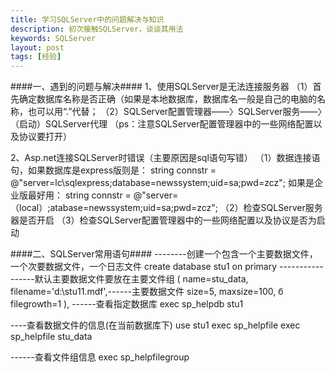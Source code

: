 ```yaml
---
title: 学习SQLServer中的问题解决与知识
description: 初次接触SQLServer，谈谈其用法
keywords: SQLServer
layout: post
tags: [经验]
---
```


####一、遇到的问题与解决####
  1、使用SQLServer是无法连接服务器
   （1）首先确定数据库名称是否正确（如果是本地数据库，数据库名一般是自己的电脑的名称，也可以用“.”代替；
   （2）SQLServer配置管理器——〉SQLServer服务——〉（启动）SQLServer代理
       （ps：注意SQLServer配置管理器中的一些网络配置以及协议要打开）
 
  2、Asp.net连接SQLServer时错误（主要原因是sql语句写错）
   （1）数据连接语句，如果数据库是express版则是：
         string connstr = @"server=lc\sqlexpress;database=newssystem;uid=sa;pwd=zcz";
        如果是企业版最好用：
         string connstr = @"server=（local）;atabase=newssystem;uid=sa;pwd=zcz";
   （2）检查SQLServer服务器是否开启
   （3）检查SQLServer配置管理器中的一些网络配置以及协议是否为启动


####二、SQLServer常用语句####
   --------创建一个包含一个主要数据文件，一个次要数据文件，一个日志文件
   create database stu1
   on primary
   -----------------默认主要数据文件要放在主要文件组
   (
   name=stu_data,
   filename='d:\stu11.mdf',------主要数据文件
   size=5,
   maxsize=100,	б
   filegrowth=1
   ),
   ------查看指定数据库
   exec sp_helpdb stu1

   ----查看数据文件的信息(在当前数据库下)
   use stu1
   exec sp_helpfile 
   exec sp_helpfile stu_data

   ------查看文件组信息
   exec sp_helpfilegroup
 
